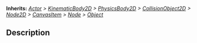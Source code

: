 **Inherits:** _[Actor](actor) > [KinematicBody2D](https://docs.godotengine.org/en/stable/classes/class_kinematicbody2d.html) > [PhysicsBody2D](https://docs.godotengine.org/en/stable/classes/class_physicsbody2d.html) > [CollisionObject2D](https://docs.godotengine.org/en/stable/classes/class_collisionobject2d.html) > [Node2D](https://docs.godotengine.org/en/stable/classes/class_node2d.html) > [CanvasItem](https://docs.godotengine.org/en/stable/classes/class_canvasitem.html) > [Node](https://docs.godotengine.org/en/stable/classes/class_node.html) > [Object](https://docs.godotengine.org/en/stable/classes/class_object.html)_  
## Description  
  
